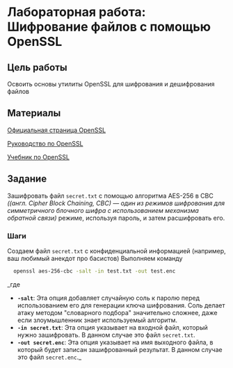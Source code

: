 # Лабораторная работа: Шифрование файлов с помощью OpenSSL
## Цель работы
Освоить основы утилиты OpenSSL для шифрования и дешифрования файлов
## Материалы
 [Официальная страница OpenSSL](https://www.openssl.org/)
 
 [Руководство по OpenSSL](https://www.openssl.org/docs/manmaster/) 
 
 [Учебник по OpenSSL](https://linuxhint.com/openssl_command/) 
 ## Задание
 Зашифровать файл `secret.txt` с помощью алгоритма AES-256 в CBC _((англ. Cipher Block Chaining, CBC) — один из режимов шифрования для симметричного блочного шифра с использованием механизма обратной связи)_ режиме, используя пароль, и затем расшифровать его.
 ### Шаги
 Создаем файл `secret.txt` с конфиденциальной информацией (например, ваш любимый анекдот про басистов)
 Выполняем команду
 ```bash
   openssl aes-256-cbc -salt -in test.txt -out test.enc
 ```
_где 
* **`-salt`**: Эта опция добавляет случайную соль к паролю перед использованием его для генерации ключа шифрования.  Соль делает атаку методом "словарного подбора" значительно сложнее, даже если злоумышленник знает используемый алгоритм.
* **`-in secret.txt`**:  Эта опция указывает на входной файл, который нужно зашифровать. В данном случае это файл `secret.txt`.
* **`-out secret.enc`**:  Эта опция указывает на имя выходного файла, в который будет записан зашифрованный результат. В данном случае это файл `secret.enc`._ 
